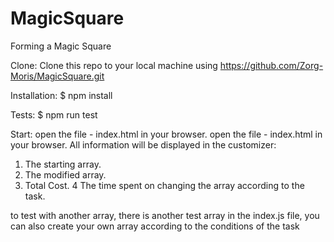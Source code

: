 # MagicSquare
Forming a Magic Square

Clone:
Clone this repo to your local machine using https://github.com/Zorg-Moris/MagicSquare.git

Installation:
$ npm install

Tests:
$ npm run test

Start:
open the file - index.html  in your browser.
open the file - index.html in your browser. All information will be displayed in the customizer:
1. The starting array.
2. The modified array.
3. Total Cost.
4 The time spent on changing the array according to the task.

to test with another array, there is another test array in the index.js file, you can also create your own array according to the conditions of the task

